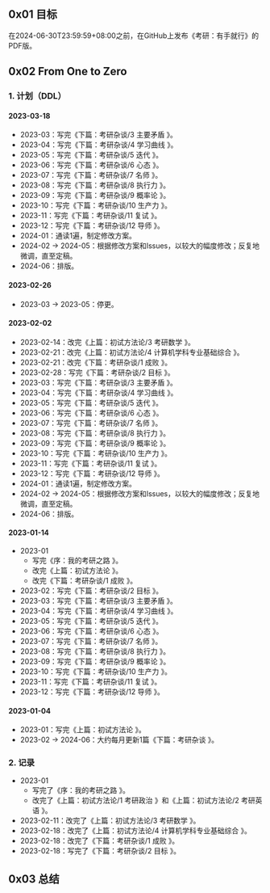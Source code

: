 ## 0x01 目标

在2024-06-30T23:59:59+08:00之前，在GitHub上发布《考研：有手就行》的PDF版。

## 0x02 From One to Zero

### 1. 计划（DDL）

#### 2023-03-18

- 2023-03：写完《下篇：考研杂谈/3 主要矛盾 》。
- 2023-04：写完《下篇：考研杂谈/4 学习曲线 》。
- 2023-05：写完《下篇：考研杂谈/5 迭代 》。
- 2023-06：写完《下篇：考研杂谈/6 心态 》。
- 2023-07：写完《下篇：考研杂谈/7 名师 》。
- 2023-08：写完《下篇：考研杂谈/8 执行力 》。
- 2023-09：写完《下篇：考研杂谈/9 概率论 》。
- 2023-10：写完《下篇：考研杂谈/10 生产力 》。
- 2023-11：写完《下篇：考研杂谈/11 复试 》。
- 2023-12：写完《下篇：考研杂谈/12 导师 》。
- 2024-01：通读1遍，制定修改方案。
- 2024-02 → 2024-05：根据修改方案和Issues，以较大的幅度修改；反复地微调，直至定稿。
- 2024-06：排版。

#### 2023-02-26

- 2023-03 → 2023-05：停更。

#### 2023-02-02

- 2023-02-14：改完《上篇：初试方法论/3 考研数学 》。
- 2023-02-21：改完《上篇：初试方法论/4 计算机学科专业基础综合 》。
- 2023-02-21：改完《下篇：考研杂谈/1 成败 》。
- 2023-02-28：写完《下篇：考研杂谈/2 目标 》。
- 2023-03：写完《下篇：考研杂谈/3 主要矛盾 》。
- 2023-04：写完《下篇：考研杂谈/4 学习曲线 》。
- 2023-05：写完《下篇：考研杂谈/5 迭代 》。
- 2023-06：写完《下篇：考研杂谈/6 心态 》。
- 2023-07：写完《下篇：考研杂谈/7 名师 》。
- 2023-08：写完《下篇：考研杂谈/8 执行力 》。
- 2023-09：写完《下篇：考研杂谈/9 概率论 》。
- 2023-10：写完《下篇：考研杂谈/10 生产力 》。
- 2023-11：写完《下篇：考研杂谈/11 复试 》。
- 2023-12：写完《下篇：考研杂谈/12 导师 》。
- 2024-01：通读1遍，制定修改方案。
- 2024-02 → 2024-05：根据修改方案和Issues，以较大的幅度修改；反复地微调，直至定稿。
- 2024-06：排版。

#### 2023-01-14

- 2023-01
  - 写完《序：我的考研之路 》。
  - 改完《上篇：初试方法论 》。
  - 改完《下篇：考研杂谈/1 成败 》。
- 2023-02：写完《下篇：考研杂谈/2 目标 》。
- 2023-03：写完《下篇：考研杂谈/3 主要矛盾 》。
- 2023-04：写完《下篇：考研杂谈/4 学习曲线 》。
- 2023-05：写完《下篇：考研杂谈/5 迭代 》。
- 2023-06：写完《下篇：考研杂谈/6 心态 》。
- 2023-07：写完《下篇：考研杂谈/7 名师 》。
- 2023-08：写完《下篇：考研杂谈/8 执行力 》。
- 2023-09：写完《下篇：考研杂谈/9 概率论 》。
- 2023-10：写完《下篇：考研杂谈/10 生产力 》。
- 2023-11：写完《下篇：考研杂谈/11 复试 》。
- 2023-12：写完《下篇：考研杂谈/12 导师 》。

#### 2023-01-04

- 2023-01：写完《上篇：初试方法论 》。
- 2023-02 → 2024-06：大约每月更新1篇《下篇：考研杂谈 》。

### 2. 记录

- 2023-01
  - 写完了《序：我的考研之路 》。
  - 改完了《上篇：初试方法论/1 考研政治 》和《上篇：初试方法论/2 考研英语 》。
- 2023-02-11：改完了《上篇：初试方法论/3 考研数学 》。
- 2023-02-18：改完了《上篇：初试方法论/4 计算机学科专业基础综合 》。
- 2023-02-18：改完了《下篇：考研杂谈/1 成败 》。
- 2023-02-18：写完了《下篇：考研杂谈/2 目标 》。

## 0x03 总结